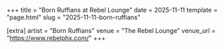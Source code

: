 +++
title = "Born Ruffians at Rebel Lounge"
date = 2025-11-11
template = "page.html"
slug = "2025-11-11-born-ruffians"

[extra]
artist = "Born Ruffians"
venue = "The Rebel Lounge"
venue_url = "https://www.rebelphx.com/"
+++
